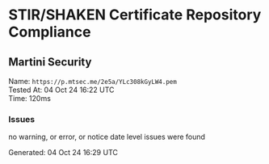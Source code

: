 # STIR/SHAKEN Certificate Repository Compliance

## Martini Security

Name: `https://p.mtsec.me/2e5a/YLc308kGyLW4.pem`\
Tested At: 04 Oct 24 16:22 UTC\
Time: 120ms

### Issues

no warning, or error, or notice date level issues were found

Generated: 04 Oct 24 16:29 UTC